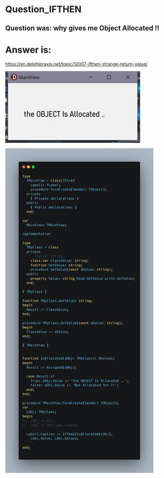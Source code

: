 # Question_IFTHEN
Question was: why gives me Object Allocated !!
---
# Answer is:
https://en.delphipraxis.net/topic/12007-ifthen-strange-return-value/

![](Result_NotLogic.jpg)

![](strange_ifthen.png)
